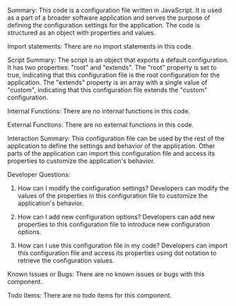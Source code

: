 Summary:
This code is a configuration file written in JavaScript. It is used as a part of a broader software application and serves the purpose of defining the configuration settings for the application. The code is structured as an object with properties and values.

Import statements:
There are no import statements in this code.

Script Summary:
The script is an object that exports a default configuration. It has two properties: "root" and "extends". The "root" property is set to true, indicating that this configuration file is the root configuration for the application. The "extends" property is an array with a single value of "custom", indicating that this configuration file extends the "custom" configuration.

Internal Functions:
There are no internal functions in this code.

External Functions:
There are no external functions in this code.

Interaction Summary:
This configuration file can be used by the rest of the application to define the settings and behavior of the application. Other parts of the application can import this configuration file and access its properties to customize the application's behavior.

Developer Questions:
1. How can I modify the configuration settings?
   Developers can modify the values of the properties in this configuration file to customize the application's behavior.

2. How can I add new configuration options?
   Developers can add new properties to this configuration file to introduce new configuration options.

3. How can I use this configuration file in my code?
   Developers can import this configuration file and access its properties using dot notation to retrieve the configuration values.

Known Issues or Bugs:
There are no known issues or bugs with this component.

Todo Items:
There are no todo items for this component.